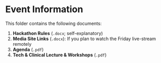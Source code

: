 # Event Information

This folder contains the following documents:

1. **Hackathon Rules** (`.docx`; self-explanatory)
2. **Media Site Links** (`.docx`): If you plan to watch the Friday live-stream remotely
3. **Agenda** (`.pdf`)
4. **Tech & Clinical Lecture &  Workshops** (`.pdf`)
